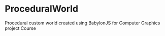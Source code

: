 # ProceduralWorld
 Procedural custom world created using BabylonJS for Computer Graphics project Course

